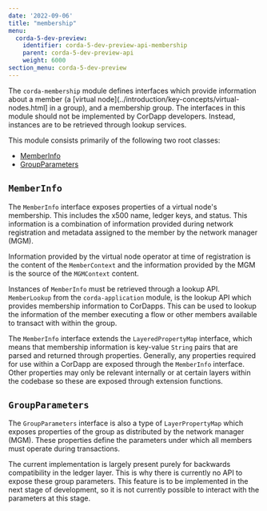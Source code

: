 ```yaml
---
date: '2022-09-06'
title: "membership"
menu:
  corda-5-dev-preview:
    identifier: corda-5-dev-preview-api-membership
    parent: corda-5-dev-preview-api
    weight: 6000
section_menu: corda-5-dev-preview
---
```


The `corda-membership` module defines interfaces which provide information about a member (a [virtual node](../introduction/key-concepts/virtual-nodes.html] in a group), and a membership group. The interfaces in this module should not be implemented by CorDapp developers. Instead, instances are to be retrieved through lookup services.

This module consists primarily of the following two root classes:
* [MemberInfo](#`MemberInfo`)
* [GroupParameters](#`GroupParameters`)

## `MemberInfo`
The `MemberInfo` interface exposes properties of a virtual node's membership. This includes the x500 name, ledger keys, and status. This information is a combination of information provided during network registration and metadata assigned to the member by the network manager (MGM).

Information provided by the virtual node operator at time of registration is the content of the `MemberContext` and the information provided by the MGM is the source of the `MGMContext` content.

Instances of `MemberInfo` must be retrieved through a lookup API. `MemberLookup` from the `corda-application` module, is the lookup API which provides membership information to CorDapps. This can be used to lookup the information of the member executing a flow or other members available to transact with within the group.

The `MemberInfo` interface extends the `LayeredPropertyMap` interface, which means that membership information is key-value `String` pairs that are parsed and returned through properties. Generally, any properties required for use within a CorDapp are exposed through the `MemberInfo` interface. Other properties may only be relevant internally or at certain layers within the codebase so these are exposed through extension functions.


## `GroupParameters`

The `GroupParameters` interface is also a type of `LayerPropertyMap` which exposes properties of the group as distributed by the network manager (MGM). These properties define the parameters under which all members must operate during transactions.

The current implementation is largely present purely for backwards compatibility in the ledger layer. This is why there is currently no API to expose these group parameters. This feature is to be implemented in the next stage of development, so it is not currently possible to interact with the parameters at this stage.

